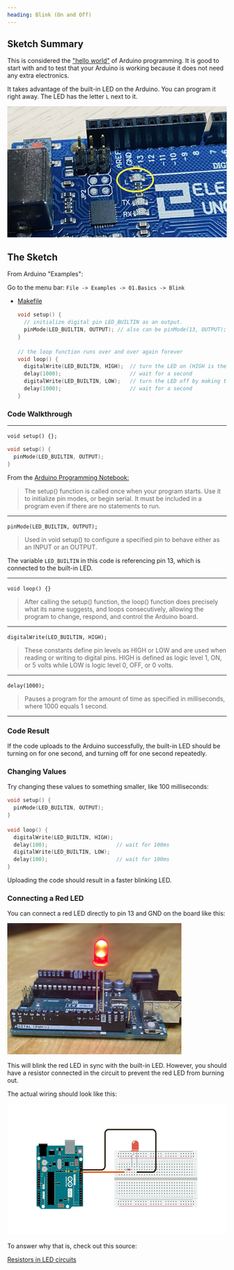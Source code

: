 ```yaml
---
heading: Blink (On and Off)
---
```


## Sketch Summary

This is considered the <a href="https://en.wikipedia.org/wiki/%22Hello,_World!%22_program">"hello world"</a> of Arduino programming. It is good to start with and to test that your Arduino is working because it does not need any extra electronics.

It takes advantage of the built-in LED on the Arduino. You can program it right away. The LED has the letter `L` next to it.

<img style="height:300px" src="./images/built_in_LED.jpg"></img>

## The Sketch
From Arduino "Examples":

Go to the menu bar: `File -> Examples -> 01.Basics -> Blink`


<ul uk-accordion>
<li class=" uk-open">
<a id="code-file" class="uk-accordion-title" href="#">Makefile</a>
<div class="uk-accordion-content">

```c
void setup() {
  // initialize digital pin LED_BUILTIN as an output.
  pinMode(LED_BUILTIN, OUTPUT); // also can be pinMode(13, OUTPUT);
}

// the loop function runs over and over again forever
void loop() {
  digitalWrite(LED_BUILTIN, HIGH);  // turn the LED on (HIGH is the voltage level)
  delay(1000);                      // wait for a second
  digitalWrite(LED_BUILTIN, LOW);   // turn the LED off by making the voltage LOW
  delay(1000);                      // wait for a second
}
```

</div>
</li>
</ul>

### Code Walkthrough

---

`void setup() {};`

```c
void setup() {
  pinMode(LED_BUILTIN, OUTPUT);
}
```

From the <a href="http://engineering.nyu.edu/gk12/amps-cbri/pdf/ArduinoBooks/Arduino%20Programming%20Notebook.pdf">Arduino Programming Notebook:</a>

> The setup() function is called once when your program starts. Use it to initialize pin modes, or begin serial. It must be included in a program even if there are no statements to run.

--- 

`pinMode(LED_BUILTIN, OUTPUT);`

> Used in void setup() to configure a specified pin to behave either as an INPUT or an OUTPUT.

The variable `LED_BUILTIN` in this code is referencing pin 13, which is connected to the built-in LED.

---

`void loop() {}`

> After calling the setup() function, the loop() function does precisely what its name suggests, and loops consecutively, allowing the program to change, respond, and control the Arduino board.

---

`digitalWrite(LED_BUILTIN, HIGH);`

> These constants define pin levels as HIGH or LOW and are used when reading or writing to digital pins. HIGH is defined as logic level 1, ON, or 5 volts while LOW is logic level 0, OFF, or 0 volts.

---

`delay(1000);`

> Pauses a program for the amount of time as specified in milliseconds, where 1000
equals 1 second.

---

### Code Result

If the code uploads to the Arduino successfully, the built-in LED should be turning on for one second, and turning off for one second repeatedly.

### Changing Values

Try changing these values to something smaller, like 100 milliseconds:

```c
void setup() {
  pinMode(LED_BUILTIN, OUTPUT);
}

void loop() {
  digitalWrite(LED_BUILTIN, HIGH);
  delay(100);                      // wait for 100ms
  digitalWrite(LED_BUILTIN, LOW);
  delay(100);                      // wait for 100ms
}
```

Uploading the code should result in a faster blinking LED.

### Connecting a Red LED

You can connect a red LED directly to pin 13 and GND on the board like this:

<img style="height:300px" src="./images/LED.jpg"></img>

This will blink the red LED in sync with the built-in LED. However, you should have a resistor connected in the circuit to prevent the red LED from burning out.

The actual wiring should look like this:

<img style="height:300px" src="./images/led_circuit.png"></img>

To answer why that is, check out this source:

<a href="https://eepower.com/resistor-guide/resistor-applications/resistor-for-led/#">Resistors in LED circuits</a>

